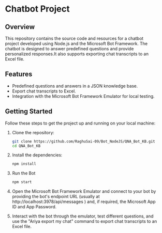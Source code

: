 # Chatbot Project


## Overview

This repository contains the source code and resources for a chatbot project developed using Node.js and the Microsoft Bot Framework. The chatbot is designed to answer predefined questions and provide personalized responses.It also supports exporting chat transcripts to an Excel file.

## Features

- Predefined questions and answers in a JSON knowledge base.
- Export chat transcripts to Excel.
- Integration with the Microsoft Bot Framework Emulator for local testing.

## Getting Started

Follow these steps to get the project up and running on your local machine:

1. Clone the repository:

   ```bash
   git clone https://github.com/RaghuSai-09/Bot_NodeJS/QNA_Bot_KB.git
   cd QNA_Bot_KB

2. Install the dependencies:
   ```bash
   npm install

4. Run the Bot
   ```bash
   npm start

4. Open the Microsoft Bot Framework Emulator and connect to your bot by providing the bot's endpoint URL (usually at http://localhost:3978/api/messages ) and, if required, the Microsoft App ID and App Password.
5. Interact with the bot through the emulator, test different questions, and use the "Ariya export my chat" command to export chat transcripts to an Excel file.
  
